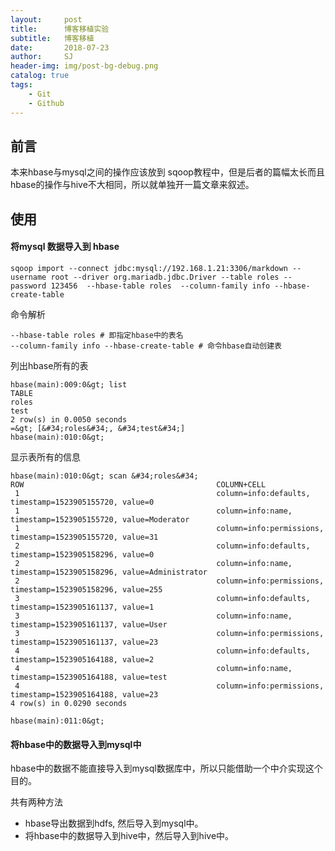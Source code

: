 ```yaml
---
layout:     post
title:      博客移植实验
subtitle:   博客移植
date:       2018-07-23
author:     SJ
header-img: img/post-bg-debug.png
catalog: true
tags:
    - Git
    - Github
---
```

## 前言

本来hbase与mysql之间的操作应该放到 sqoop教程中，但是后者的篇幅太长而且hbase的操作与hive不大相同，所以就单独开一篇文章来叙述。

## 使用

#### 将mysql 数据导入到 hbase 

```shell
sqoop import --connect jdbc:mysql://192.168.1.21:3306/markdown --username root --driver org.mariadb.jdbc.Driver --table roles --password 123456  --hbase-table roles  --column-family info --hbase-create-table
```

命令解析

	--hbase-table roles # 即指定hbase中的表名
	--column-family info --hbase-create-table # 命令hbase自动创建表

列出hbase所有的表
```log
hbase(main):009:0&gt; list
TABLE                                                      
roles                         
test                      
2 row(s) in 0.0050 seconds
=&gt; [&#34;roles&#34;, &#34;test&#34;]
hbase(main):010:0&gt; 
```

显示表所有的信息
```log
hbase(main):010:0&gt; scan &#34;roles&#34;
ROW                                           COLUMN+CELL
 1                                            column=info:defaults, timestamp=1523905155720, value=0
 1                                            column=info:name, timestamp=1523905155720, value=Moderator
 1                                            column=info:permissions, timestamp=1523905155720, value=31
 2                                            column=info:defaults, timestamp=1523905158296, value=0
 2                                            column=info:name, timestamp=1523905158296, value=Administrator
 2                                            column=info:permissions, timestamp=1523905158296, value=255
 3                                            column=info:defaults, timestamp=1523905161137, value=1
 3                                            column=info:name, timestamp=1523905161137, value=User
 3                                            column=info:permissions, timestamp=1523905161137, value=23
 4                                            column=info:defaults, timestamp=1523905164188, value=2
 4                                            column=info:name, timestamp=1523905164188, value=test
 4                                            column=info:permissions, timestamp=1523905164188, value=23
4 row(s) in 0.0290 seconds

hbase(main):011:0&gt; 
```

#### 将hbase中的数据导入到mysql中

hbase中的数据不能直接导入到mysql数据库中，所以只能借助一个中介实现这个目的。

共有两种方法
- hbase导出数据到hdfs, 然后导入到mysql中。
- 将hbase中的数据导入到hive中，然后导入到hive中。
